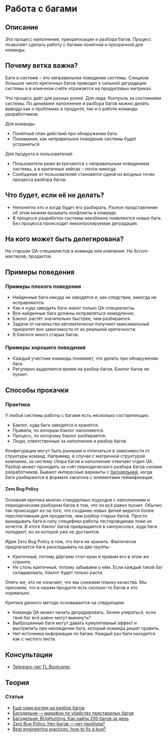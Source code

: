 # Работа с багами
## Описание
Это процесс наполнения, приоритизации и разбора багов. Процесс позволяет сделать работу с багами понятной и прозрачной для команды.

## Почему ветка важна?
Баги в системе – это неправильное поведение системы. Слишком большое число критичных багов приводит к сильной деградации системы и в конечном счёте отражается на продуктовых метриках.

Что процесс даёт для разных ролей. Для лида: Контроль за состоянием системы. По динамике наполнения и разбора багов можно делать выводы как о проблемах в продукте, так и о работе команды разработчиков.

Для команды:
- Понятный план действий при обнаружении бага.
- Понимание, как неправильное поведение системы будет устраняться.

Для продукта и пользователей:
- Пользователи реже встречаются с неправильным поведением системы, а в критичных кейсах – почти никогда.
- Сообщения от пользователей становятся одной из входных точек процесса разбора багов.

## Что будет, если её не делать?
- Непонятно кто и когда будет его разбирать. Разное представление об этом можем вызывать конфликты в команде.
- В процессе разработки системы неизбежно появляются новые баги. Без процесса происходит неконтролируемая деградация.

## На кого может быть делегирована?
На старших QA-специалистов в команде или компании. На Scrum-мастеров, продактов.

## Примеры поведения
### Примеры плохого поведения
- Найденные баги никуда не заводятся и, как следствие, никогда не исправляются.
- Как и куда заводить баги знают только QA-специалисты.
- Все найденные баги должны исправляться немедленно.
- Бэклог растёт значительно быстрее, чем разбирается.
- Задачи от начальства автоматически получают максимальный приоритет вне зависимости от их реальной критичности.
- В бэклоге много старых багов.

### Примеры хорошего поведения
- Каждый участник команды понимает, что делать при обнаружении бага.
- Регулярно выделяется время на разбор багов. Бэклог багов не пухнет.

## Способы прокачки
### Практика
У любой системы работы с багами есть несколько составляющих:
- Бэклог, куда баги заводятся и хранятся.
- Правила, по которым бэклог наполняется.
- Процесс, по которому бэклог разбирается.
- Люди, ответственные за наполнение и разбор багов.

Конфигурации могут быть разными и отличаться в зависимости от структуры команд. Например, в случае с матричной структурой компании, за систему сбора багов и наполнение отвечает отдел QA. Разбор может проходить за счёт периодического разбора багов силами разработчиков. Бывают интересные варианты с [багодельней](https://habr.com/ru/company/avito/blog/351736/), когда баги разбираются в формате хакатона с элементами геймификации.

#### Zero Bug Policy
Основная критика многих стандартных подходов с наполнением и периодическим разбором багов в том, что он всё равно пухнет. Обычно так происходит из-за того, что создание новых фичей видится более перспективным для продактов, чем разбор старых багов. Просто выкидывать баги в силу специфики работы тестировщикам тоже не хочется. В итоге бэклог багов превращается в «антресоль», куда баги попадают, но из которой уже не достаются.

Идея Zero Bug Policy в том, что баги не хранить. Фактически предлагается баги раскладывать на две группы:
- Критичный, потому дёргаем стоп-кран и правим его в этом же спринте.
- Не столь критичный, потому забываем о нём. Если каждый такой баг складировать, бэклог будет только расти.

Опять же, это не означает, что мы снижаем планку качества. Мы признаем, что в нашем продукте есть сколько-то багов и это нормально.

Критика данного метода основывается на следующем:
- Команда QA может начать деградировать. Зачем упираться, если твой баг всё равно могут выкинуть?
- Выброшенные баги могут давать кумулятивный эффект и выстрелить при нахождении бага, который команда решит править.
- Нет источника информации по багам. Каждый раз баги находятся как с чистого листа.

## Консультации
- [Telegram-чат TL Bootcamp](https://tlinks.run/tlbootcamp).

## Теория
### Статьи

- [Ещё один взгляд на разбор багов](http://wolonter.blogspot.com/2018/01/blog-post_10.html)
- [Багодельня — марафон по убийству престарелых багов](https://habr.com/ru/company/avito/blog/351736/)
- [Багодельня: BUgHunting. Как найти 200 багов за день](https://habr.com/ru/company/avito/blog/453000/)
- [Zero Bug Policy. Нет багов — нет проблем?](https://habr.com/ru/company/avito/blog/455068/)
- [Best engineering practices: how to fix a bug?](https://sobolevn.me/2019/01/how-to-fix-a-bug)
